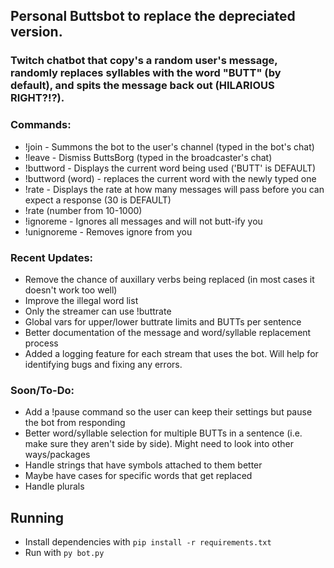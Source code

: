 ## Personal Buttsbot to replace the depreciated version.

### Twitch chatbot that copy's a random user's message, randomly replaces syllables with the word "BUTT" (by default), and spits the message back out (HILARIOUS RIGHT?!?).

### Commands:
- !join - Summons the bot to the user's channel (typed in the bot's chat)
- !leave - Dismiss ButtsBorg (typed in the broadcaster's chat)
- !buttword - Displays the current word being used ('BUTT' is DEFAULT)
- !buttword (word) - replaces the current word with the newly typed one
- !rate - Displays the rate at how many messages will pass before you can expect a response (30 is DEFAULT)
- !rate (number from 10-1000)
- !ignoreme - Ignores all messages and will not butt-ify you
- !unignoreme - Removes ignore from you

### Recent Updates:
-  Remove the chance of auxillary verbs being replaced (in most cases it doesn't work too well)
-  Improve the illegal word list
-  Only the streamer can use !buttrate
-  Global vars for upper/lower buttrate limits and BUTTs per sentence
-  Better documentation of the message and word/syllable replacement process
-  Added a logging feature for each stream that uses the bot. Will help for identifying bugs and fixing any errors.

### Soon/To-Do:
- Add a !pause command so the user can keep their settings but pause the bot from responding
- Better word/syllable selection for multiple BUTTs in a sentence (i.e. make sure they aren't side by side). Might need to look into other ways/packages
- Handle strings that have symbols attached to them better
- Maybe have cases for specific words that get replaced
- Handle plurals

## Running

-   Install dependencies with `pip install -r requirements.txt`
-   Run with `py bot.py`
